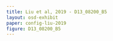 ```yaml
---
title: Liu et al, 2019 - D13_08200_B5
layout: osd-exhibit
paper: config-liu-2019
figure: D13_08200_B5
---
```

